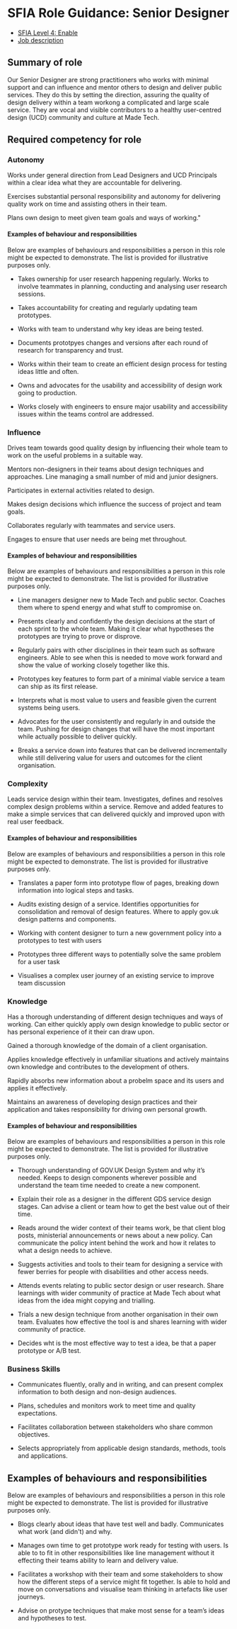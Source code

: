 # SFIA Role Guidance: Senior Designer

- [SFIA Level 4: Enable](https://sfia-online.org/en/sfia-7/responsibilities/level-4)
- [Job description](../senior_designer.md)

## Summary of role

Our Senior Designer are strong practitioners who works with minimal support and can influence and mentor others to design and deliver public services. They do this by setting the direction, assuring the quality of design delivery within a team workong a complicated and large scale service. They are vocal and visible contributors to a healthy user-centred design (UCD) community and culture at Made Tech.

## Required competency for role

### Autonomy

Works under general direction from Lead Designers and UCD Principals within a clear idea what they are accountable for delivering. 

Exercises substantial personal responsibility and autonomy for delivering quality work on time and assisting others in their team. 

Plans own design to meet given team goals and ways of working."

#### Examples of behaviour and responsibilities

Below are examples of behaviours and responsibilities a person in this role might be expected to demonstrate. The list is provided for illustrative purposes only. 

- Takes ownership for user research happening regularly. Works to involve teammates in planning, conducting and analysing user research sessions. 

- Takes accountability for creating and regularly updating team prototypes. 

- Works with team to understand why key ideas are being tested. 

- Documents prototpyes changes and versions after each round of research for transparency and trust. 

- Works within their team to create an efficient design process for testing ideas little and often. 

- Owns and advocates for the usability and accessibility of design work going to production. 

- Works closely with engineers to ensure major usability and accessibility issues within the teams control are addressed. 


### Influence

Drives team towards good quality design by influencing their whole team to work on the useful problems in a suitable way. 

Mentors non-designers in their teams about design techniques and approaches. Line managing a small number of mid and junior designers. 

Participates in external activities related to design. 

Makes design decisions which influence the success of project and team goals. 

Collaborates regularly with teammates and service users. 

Engages to ensure that user needs are being met throughout.

#### Examples of behaviour and responsibilities

Below are examples of behaviours and responsibilities a person in this role might be expected to demonstrate. The list is provided for illustrative purposes only.

- Line managers designer new to Made Tech and public sector. Coaches them where to spend energy and what stuff to compromise on. 

- Presents clearly and confidently the design decisions at the start of each sprint to the whole team. Making it clear what hypotheses the prototypes are trying to prove or disprove. 

- Regularly pairs with other disciplines in their team such as software engineers. Able to see when this is needed to move work forward and show the value of working closely together like this. 

- Prototypes key features to form part of a minimal viable service a team can ship as its first release. 

- Interprets what is most value to users and feasible given the current systems being users. 

- Advocates for the user consistently and regularly in and outside the team. Pushing for design changes that will have the most important while actually possible to deliver quickly. 

- Breaks a service down into features that can be delivered incrementally while still delivering value for users and outcomes for the client organisation. 


### Complexity

Leads service design within their team. Investigates, defines and resolves complex design problems within a service. Remove and added features to make a simple services that can delivered quickly and improved upon with real user feedback. 

#### Examples of behaviour and responsibilities

Below are examples of behaviours and responsibilities a person in this role might be expected to demonstrate. The list is provided for illustrative purposes only.

- Translates a paper form into prototype flow of pages, breaking down information into logical steps and tasks. 

- Audits existing design of a service. Identifies opportunities for consolidation and removal of design features. Where to apply gov.uk design patterns and components. 

- Working with content designer to turn a new government policy into a prototypes to test with users

- Prototypes three different ways to potentially solve the same problem for a user task 

- Visualises a complex user journey of an existing service to improve team discussion

### Knowledge

Has a thorough understanding of different design techniques and ways of working. Can either quickly apply own design knowledge to public sector or has personal experience of it their can draw upon. 

Gained a thorough knowledge of the domain of a client organisation. 

Applies knowledge effectively in unfamiliar situations and actively maintains own knowledge and contributes to the development of others. 

Rapidly absorbs new information about a probelm space and its users and applies it effectively. 

Maintains an awareness of developing design practices and their application and takes responsibility for driving own personal growth.

#### Examples of behaviour and responsibilities

Below are examples of behaviours and responsibilities a person in this role might be expected to demonstrate. The list is provided for illustrative purposes only.

- Thorough understanding of GOV.UK Design System and why it’s needed. Keeps to design components wherever possible and understand the team time needed to create a new component. 

- Explain their role as a designer in the different GDS service design stages. Can advise a client or team how to get the best value out of their time. 

- Reads around the wider context of their teams work, be that client blog posts, ministerial announcements or news about a new policy. Can communicate the policy intent behind the work and how it relates to what a design needs to achieve. 

- Suggests activities and tools to their team for designing a service with fewer berries for people with disabilities and other access needs. 

- Attends events relating to public sector design or user research. Share learnings with wider community of practice at Made Tech about what ideas from the idea might copying and trialling. 

- Trials a new design technique from another organisation in their own team. Evaluates how effective the tool is and shares learning with wider community of practice. 

- Decides wht is the most effective way to test a idea, be that a paper prototype or A/B test. 

### Business Skills

- Communicates fluently, orally and in writing, and can present complex information to both design and non-design audiences.

- Plans, schedules and monitors work to meet time and quality expectations.

- Facilitates collaboration between stakeholders who share common objectives.

- Selects appropriately from applicable design standards, methods, tools and applications.


## Examples of behaviours and responsibilities

Below are examples of behaviours and responsibilities a person in this role might be expected to demonstrate. The list is provided for illustrative purposes only.

- Blogs clearly about ideas that have test well and badly. Communicates what work (and didn't) and why. 

- Manages own time to get prototype work ready for testing with users. Is able to to fit in other responsibilities like line management without it effecting their teams ability to learn and delivery value. 

- Facilitates a workshop with their team and some stakeholders to show how the different steps of a service might fit together. Is able to hold and move on conversations and visualise team thinking in artefacts like user journeys. 

- Advise on protype techniques that make most sense for a team’s ideas and hypotheses to test. 
